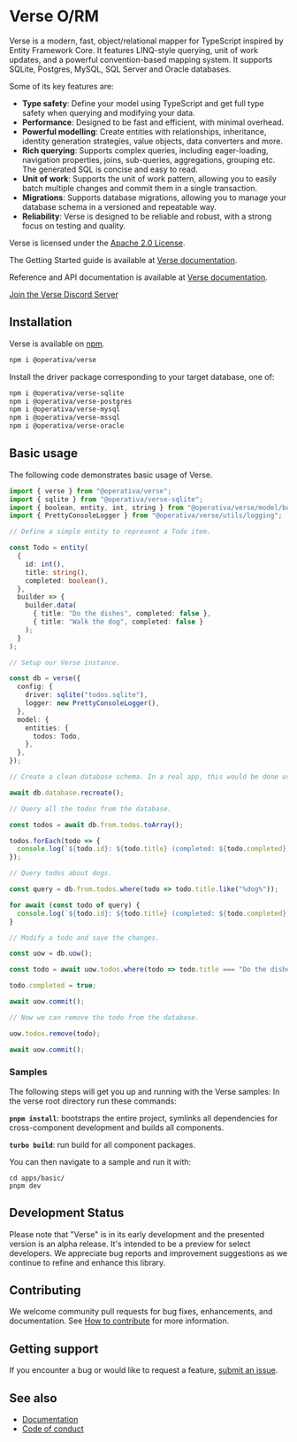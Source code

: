 # Verse O/RM

Verse is a modern, fast, object/relational mapper for TypeScript inspired by Entity Framework Core. It features LINQ-style querying, unit of work updates, and a powerful convention-based mapping system. It supports SQLite, Postgres, MySQL, SQL Server and Oracle databases.

Some of its key features are:

- **Type safety**: Define your model using TypeScript and get full type safety when querying and modifying your data.
- **Performance**: Designed to be fast and efficient, with minimal overhead.
- **Powerful modelling**: Create entities with relationships, inheritance, identity generation strategies, value
  objects, data converters and more.
- **Rich querying**: Supports complex queries, including eager-loading, navigation properties, joins, sub-queries,
  aggregations, grouping etc. The generated SQL is concise and easy to read.
- **Unit of work**: Supports the unit of work pattern, allowing you to easily batch multiple changes and commit them
  in a single transaction.
- **Migrations**: Supports database migrations, allowing you to manage your database schema in a versioned and
  repeatable way.
- **Reliability**: Verse is designed to be reliable and robust, with a strong focus on testing and quality.

Verse is licensed under the [Apache 2.0 License](https://www.apache.org/licenses/LICENSE-2.0).

The Getting Started guide is available at [Verse documentation](https://operativa-dev.github.io/verse/getting-started).

Reference and API documentation is available at [Verse documentation](https://operativa-dev.github.io/verse).

[Join the Verse Discord Server](https://discord.gg/r2Zcuq7xpR)

## Installation

Verse is available on [npm](https://www.npmjs.com/package/@operativa/verse).

```bash
npm i @operativa/verse
```

Install the driver package corresponding to your target database, one of:

```bash
npm i @operativa/verse-sqlite
npm i @operativa/verse-postgres
npm i @operativa/verse-mysql
npm i @operativa/verse-mssql
npm i @operativa/verse-oracle
```

## Basic usage

The following code demonstrates basic usage of Verse.

```ts include ./apps/snippets/src/basic.ts
import { verse } from "@operativa/verse";
import { sqlite } from "@operativa/verse-sqlite";
import { boolean, entity, int, string } from "@operativa/verse/model/builder";
import { PrettyConsoleLogger } from "@operativa/verse/utils/logging";

// Define a simple entity to represent a Todo item.

const Todo = entity(
  {
    id: int(),
    title: string(),
    completed: boolean(),
  },
  builder => {
    builder.data(
      { title: "Do the dishes", completed: false },
      { title: "Walk the dog", completed: false }
    );
  }
);

// Setup our Verse instance.

const db = verse({
  config: {
    driver: sqlite("todos.sqlite"),
    logger: new PrettyConsoleLogger(),
  },
  model: {
    entities: {
      todos: Todo,
    },
  },
});

// Create a clean database schema. In a real app, this would be done using migrations.

await db.database.recreate();

// Query all the todos from the database.

const todos = await db.from.todos.toArray();

todos.forEach(todo => {
  console.log(`${todo.id}: ${todo.title} (completed: ${todo.completed})`);
});

// Query todos about dogs.

const query = db.from.todos.where(todo => todo.title.like("%dog%"));

for await (const todo of query) {
  console.log(`${todo.id}: ${todo.title} (completed: ${todo.completed})`);
}

// Modify a todo and save the changes.

const uow = db.uow();

const todo = await uow.todos.where(todo => todo.title === "Do the dishes").single();

todo.completed = true;

await uow.commit();

// Now we can remove the todo from the database.

uow.todos.remove(todo);

await uow.commit();
```

### Samples

The following steps will get you up and running with the Verse samples:
In the verse root directory run these commands:

**`pnpm install`**: bootstraps the entire project, symlinks all dependencies for
cross-component development and builds all components.

**`turbo build`**: run build for all component packages.

You can then navigate to a sample and run it with:

```
cd apps/basic/
pnpm dev
```

## Development Status

Please note that "Verse" is in its early development and the presented version is an alpha release. It's intended to be
a preview for select developers. We appreciate bug reports and improvement suggestions as we continue to refine and
enhance this library.

## Contributing

We welcome community pull requests for bug fixes, enhancements, and documentation. See [How to contribute](../../CONTRIBUTING.md) for more information.

## Getting support

If you encounter a bug or would like to request a feature, [submit an issue](https://github.com/operativa-dev/verse/issues/new/choose).

## See also

- [Documentation](https://operativa-dev.github.io/verse)
- [Code of conduct](../../CODE_OF_CONDUCT.md)
